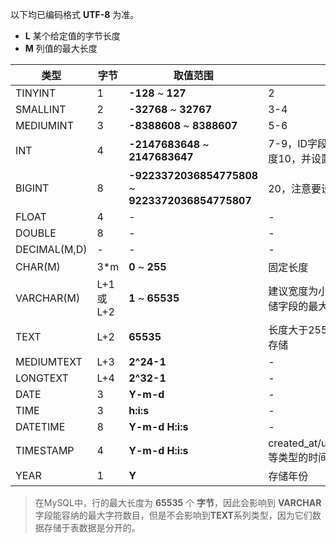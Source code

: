 
以下均已编码格式 **UTF-8** 为准。

- **L** 某个给定值的字节长度
- **M** 列值的最大长度

| 类型  | 字节 | 取值范围 | 建议宽度  |
| ------------ | ------------ | -------- | -------- |
| TINYINT  | 1  | **-128** ~ **127** | 2 |
| SMALLINT  | 2  | **-32768** ~ **32767** | 3-4 |
| MEDIUMINT | 3 | **-8388608** ~ **8388607** | 5-6 |
| INT | 4 | **-2147683648** ~ **2147683647** | 7-9，ID字段等自增字段为默认长度10，并设置为`unsigned` |
| BIGINT | 8 | **-9223372036854775808** ~ **9223372036854775807** | 20，注意要设置为`unsigned` |
| FLOAT | 4 | - | - |
| DOUBLE | 8 | - | - |
| DECIMAL(M,D) | - | - | - |
| CHAR(M) | 3*m | **0** ~ **255** |  固定长度 |
| VARCHAR(M) | L+1或L+2 | **1** ~ **65535** | 建议宽度为小于255，设为实际存储字段的最大长度  |  
| TEXT | L+2 | **65535** | 长度大于255个字符的使用该方式存储  |
| MEDIUMTEXT | L+3 | **2^24-1** | - |
| LONGTEXT | L+4 | **2^32-1** | - |
| DATE | 3 | **Y-m-d** | - |
| TIME | 3 | **h:i:s** | - |
| DATETIME | 8 | **Y-m-d H:i:s** | - |
| TIMESTAMP | 4 | **Y-m-d H:i:s** | created_at/updated_at/deleted_at等类型的时间使用该类型 |
| YEAR | 1 | **Y** | 存储年份 |

> 在MySQL中，行的最大长度为 **65535** 个 **字节**，因此会影响到 **VARCHAR** 字段能容纳的最大字符数目，但是不会影响到**TEXT**系列类型，因为它们数据存储于表数据是分开的。
